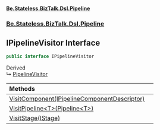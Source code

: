 #### [Be.Stateless.BizTalk.Dsl.Pipeline](README.md 'README')
### [Be.Stateless.BizTalk.Dsl.Pipeline](Be.Stateless.BizTalk.Dsl.Pipeline.md 'Be.Stateless.BizTalk.Dsl.Pipeline')

## IPipelineVisitor Interface

```csharp
public interface IPipelineVisitor
```

Derived  
&#8627; [PipelineVisitor](PipelineVisitor.md 'Be.Stateless.BizTalk.Dsl.Pipeline.PipelineVisitor')

| Methods | |
| :--- | :--- |
| [VisitComponent(IPipelineComponentDescriptor)](IPipelineVisitor.VisitComponent(IPipelineComponentDescriptor).md 'Be.Stateless.BizTalk.Dsl.Pipeline.IPipelineVisitor.VisitComponent(Be.Stateless.BizTalk.Dsl.Pipeline.IPipelineComponentDescriptor)') | |
| [VisitPipeline&lt;T&gt;(Pipeline&lt;T&gt;)](IPipelineVisitor.VisitPipeline_T_(Pipeline_T_).md 'Be.Stateless.BizTalk.Dsl.Pipeline.IPipelineVisitor.VisitPipeline<T>(Be.Stateless.BizTalk.Dsl.Pipeline.Pipeline<T>)') | |
| [VisitStage(IStage)](IPipelineVisitor.VisitStage(IStage).md 'Be.Stateless.BizTalk.Dsl.Pipeline.IPipelineVisitor.VisitStage(Be.Stateless.BizTalk.Dsl.Pipeline.IStage)') | |
